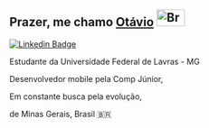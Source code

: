 ## Prazer, me chamo [Otávio](https://github.com/otaviosbampato/) <img src="https://flagpedia.net/data/flags/h80/br.png" alt="Brazil Flag" width="50" height="30">

[![Linkedin Badge](https://img.shields.io/badge/-LinkedIn-0e76a8?style=flat-square&logo=Linkedin&logoColor=white)](https://www.linkedin.com/in/otavio-sbampato/)

Estudante da Universidade Federal de Lavras - MG

Desenvolvedor mobile pela Comp Júnior,

Em constante busca pela evolução,

de Minas Gerais, Brasil <span>&#x1f1e7;&#x1f1f7;</span>
